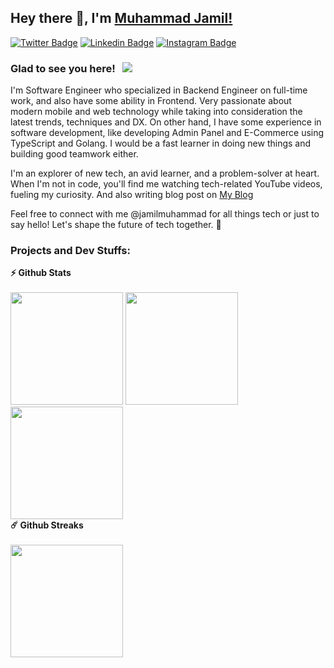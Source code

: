 ## Hey there 👋, I'm [Muhammad Jamil!](https://github.com/jamilmuhammad/)

[![Twitter Badge](https://img.shields.io/badge/-Twitter-00acee?style=flat-square&logo=Twitter&logoColor=white)](https://twitter.com/jamilmuhammaddd)
[![Linkedin Badge](https://img.shields.io/badge/-LinkedIn-0e76a8?style=flat-square&logo=Linkedin&logoColor=white)](https://linkedin.com/in/jamilmuhammad)
[![Instagram Badge](https://img.shields.io/badge/-Instagram-e4405f?style=flat-square&logo=Instagram&logoColor=white)](https://instagram.com/jamilmuhammadd/)

### Glad to see you here! &nbsp; ![](https://visitor-badge.glitch.me/badge?page_id=jamilmuhammad.jamilmuhammad&style=flat-square&color=0088cc)

I'm Software Engineer who specialized in Backend Engineer on full-time work, and also have some ability in Frontend. Very passionate about modern mobile and web technology while taking into consideration the latest trends, techniques and DX. On other hand, I have some experience in software development, like developing Admin Panel and E-Commerce using TypeScript and Golang. I would be a fast learner in doing new things and building good teamwork either.

I'm an explorer of new tech, an avid learner, and a problem-solver at heart. When I'm not in code, you'll find me watching tech-related YouTube videos, fueling my curiosity. And also writing blog post on [My Blog](https://jamilmuhammad-blog.vercel.app)

Feel free to connect with me @jamilmuhammad for all things tech or just to say hello! Let's shape the future of tech together. 🌟


### Projects and Dev Stuffs:

  <summary><b>⚡ Github Stats</b></summary>
  <br />
  <img height="180em" src="https://github-readme-stats.vercel.app/api?username=jamilmuhammad&show_icons=true&hide_border=true&&count_private=true&include_all_commits=true" />
  <img height="180em" src="https://github-readme-stats.vercel.app/api/top-langs/?username=jamilmuhammad&exclude_repo=KNN-Image-Classification&show_icons=true&hide_border=true&layout=compact&langs_count=8"/>
  <img height="180em" src="https://github-readme-stats-phi-blond.vercel.app/api/top-langs/?username=jamilmuhammad&theme=dark&layout=compact"/>

  <summary><b>☄️ Github Streaks</b></summary>

  <br />
  <img height="180em" src="https://github-readme-streak-stats.herokuapp.com/?user=jamilmuhammad&hide_border=true" />
